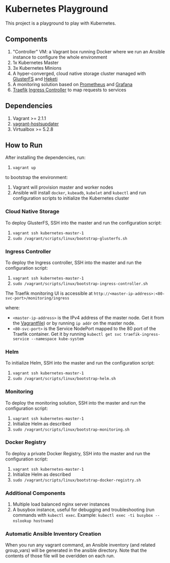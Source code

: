 # Kubernetes Playground

This project is a playground to play with Kubernetes.

## Components

1. "Controller" VM: a Vagrant box running Docker where we run an Ansible instance to configure the whole environment
1. 1x Kubernetes Master
1. 3x Kubernetes Minions
1. A hyper-converged, cloud native storage cluster managed with [GlusterFS](https://github.com/gluster/gluster-kubernetes) and [Heketi](https://github.com/heketi/heketi)
1. A monitoring solution based on [Prometheus](https://prometheus.io/) and [Grafana](https://grafana.com/)
1. [Traefik](https://traefik.io/) [Ingress Controller](https://kubernetes.io/docs/concepts/services-networking/ingress/) to map requests to services

## Dependencies

1. Vagrant >= 2.1.1
1. [vagrant-hostsupdater](https://github.com/cogitatio/vagrant-hostsupdater)
1. Virtualbox >= 5.2.8

## How to Run

After installing the dependencies, run:

1. `vagrant up`

to bootstrap the environment:
1. Vagrant will provision master and worker nodes
1. Ansible will install `docker`, `kubeadb`, `kubelet` and `kubectl` and run configuration scripts to initialize the Kubernetes cluster

### Cloud Native Storage

To deploy GlusterFS, SSH into the master and run the configuration script:
1. `vagrant ssh kubernetes-master-1`
1. `sudo /vagrant/scripts/linux/bootstrap-glusterfs.sh`

### Ingress Controller

To deploy the Ingress controller, SSH into the master and run the configuration script:
1. `vagrant ssh kubernetes-master-1`
1. `sudo /vagrant/scripts/linux/bootstrap-ingress-controller.sh`

The Traefik monitoring UI is accessible at `http://<master-ip-address>:<80-svc-port>/monitoring/ingress`

where:
- `<master-ip-address>` is the IPv4 address of the master node. Get it from the [Vagrantfile](Vagrantfile)) or by running `ip addr` on the master node.
- `<80-svc-port>` is the Service NodePort mapped to the 80 port of the Traefik container. Get it by running `kubectl get svc traefik-ingress-service --namespace kube-system`

### Helm

To initialize Helm, SSH into the master and run the configuration script:
1. `vagrant ssh kubernetes-master-1`
1. `sudo /vagrant/scripts/linux/bootstrap-helm.sh`

### Monitoring

To deploy the monitoring solution, SSH into the master and run the configuration script:
1. `vagrant ssh kubernetes-master-1`
1. Initialize Helm as described
1. `sudo /vagrant/scripts/linux/bootstrap-monitoring.sh`

### Docker Registry

To deploy a private Docker Registry, SSH into the master and run the configuration script:
1. `vagrant ssh kubernetes-master-1`
1. Initialize Helm as described
1. `sudo /vagrant/scripts/linux/bootstrap-docker-registry.sh`

### Additional Components

1. Multiple load balanced nginx server instances
1. A busybox instance, useful for debugging and troubleshooting (run commands with `kubectl exec`. Example: `kubectl exec -ti busybox -- nslookup hostname`)

### Automatic Ansible Inventory Creation

When you run any vagrant command, an Ansible inventory (and related group_vars) will be generated in the ansible directory.
Note that the contents of those file will be overidden on each run.

